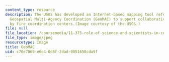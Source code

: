 ```yaml
---
content_type: resource
description: The USGS has developed an Internet-based mapping tool referred to as
  Geospatial Multi-Agency Coordination (GeoMAC) to support collaborative decision-making
  by fire coordination centers.(Image courtesy of the USGS.)
file: null
file_location: /coursemedia/11-375-role-of-science-and-scientists-in-collaborative-approaches-to-environmental-policymaking-spring-2006/c70e7069e6e40d8f2dad0851650cda9f_11-375s06.jpg
file_type: image/jpeg
resourcetype: Image
title: GeoMAC
uid: c70e7069-e6e4-0d8f-2dad-0851650cda9f
---
```

